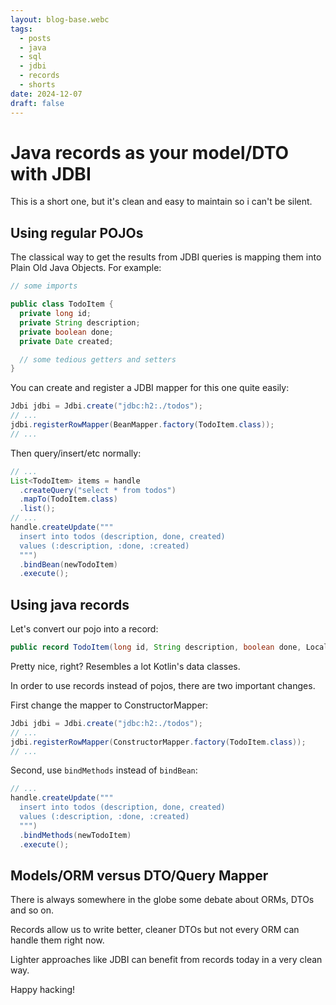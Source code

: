 ```yaml
---
layout: blog-base.webc
tags:
  - posts
  - java
  - sql
  - jdbi
  - records
  - shorts
date: 2024-12-07
draft: false
---
```

# Java records as your model/DTO with JDBI

This is a short one, but it's clean and easy to maintain so i can't be silent.

## Using regular POJOs

The classical way to get the results from JDBI queries is mapping them into
Plain Old Java Objects. For example:

```java
// some imports

public class TodoItem {
  private long id;
  private String description;
  private boolean done;
  private Date created;

  // some tedious getters and setters
}
```

You can create and register a JDBI mapper for this one quite easily:

```java
Jdbi jdbi = Jdbi.create("jdbc:h2:./todos");
// ...
jdbi.registerRowMapper(BeanMapper.factory(TodoItem.class));
// ...
```

Then query/insert/etc normally:

```java
// ...
List<TodoItem> items = handle
  .createQuery("select * from todos")
  .mapTo(TodoItem.class)
  .list();
// ...
handle.createUpdate("""
  insert into todos (description, done, created) 
  values (:description, :done, :created)
  """)
  .bindBean(newTodoItem)
  .execute();
```

## Using java records

Let's convert our pojo into a record:

```java
public record TodoItem(long id, String description, boolean done, LocalDateTime created);
```

Pretty nice, right? Resembles a lot Kotlin's data classes.

In order to use records instead of pojos, there are two important changes.

First change the mapper to ConstructorMapper:

```java
Jdbi jdbi = Jdbi.create("jdbc:h2:./todos");
// ...
jdbi.registerRowMapper(ConstructorMapper.factory(TodoItem.class));
// ...
```

Second, use `bindMethods` instead of `bindBean`:

```java
// ...
handle.createUpdate("""
  insert into todos (description, done, created) 
  values (:description, :done, :created)
  """)
  .bindMethods(newTodoItem)
  .execute();
```

## Models/ORM versus DTO/Query Mapper

There is always somewhere in the globe some debate about ORMs, DTOs and so on.

Records allow us to write better, cleaner DTOs but not every ORM can handle them
right now.

Lighter approaches like JDBI can benefit from records today in a very clean way.

Happy hacking!
